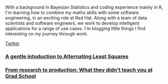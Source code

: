With a background in Bayesian Statistics and coding experience mainly in R, I'm learning how to combine my maths skills with some software engineering, in an exciting role at Red Hat.
Along with a team of data scientists and software engineers, we work to develop intelligent applications for a range of use cases.
I'm blogging little things I find interesting on my journey through work.

[Twitter](http://www.twitter.com/sophwats)

### [A gentle intoduction to Alternating Least Squares](2018-04-05-gentle-als.md)

### [From research to production: What they didn't teach you at Grad School](2018-22-10-research-to-production.md)
